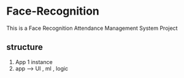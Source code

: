 # Face-Recognition
This is a Face Recognition Attendance Management System Project



## structure 


1. App 1 instance
2. app --> UI , ml , logic
